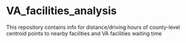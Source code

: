 # VA_facilities_analysis
This repository contains info for distance/driving hours of county-level centroid points to nearby facilities and VA facilities waiting time 
